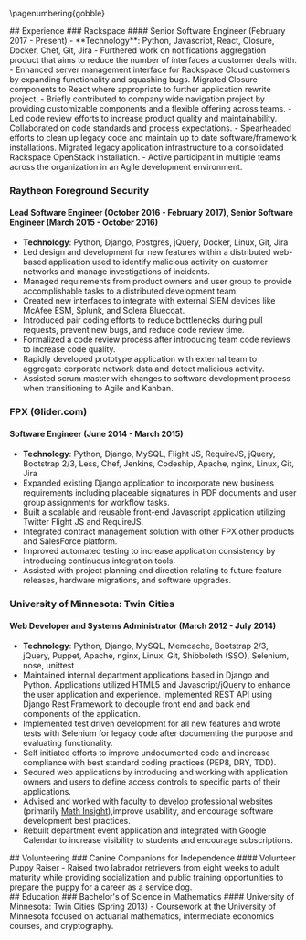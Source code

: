 \pagenumbering{gobble}
<div class='row' id='experience'>
<div class='col-xs-12'>
## Experience
### Rackspace
#### Senior Software Engineer (February 2017 - Present)
- **Technology**: Python, Javascript, React, Closure, Docker, Chef, Git, Jira
- Furthered work on notifications aggregation product that aims to reduce the number of interfaces a customer deals with.
- Enhanced server management interface for Rackspace Cloud customers by expanding functionality and squashing bugs. Migrated Closure components to React where appropriate to further application rewrite project.
- Briefly contributed to company wide navigation project by providing customizable components and a flexible offering across teams.
- Led code review efforts to increase product quality and maintainability. Collaborated on code standards and process expectations.
- Spearheaded efforts to clean up legacy code and maintain up to date software/framework installations. Migrated legacy application infrastructure to a consolidated Rackspace OpenStack installation.
- Active participant in multiple teams across the organization in an Agile development environment.

### Raytheon Foreground Security
#### Lead Software Engineer (October 2016 - February 2017), Senior Software Engineer (March 2015 - October 2016)
- **Technology**: Python, Django, Postgres, jQuery, Docker, Linux, Git, Jira
- Led design and development for new features within a distributed web-based application used to identify malicious activity on customer networks and manage investigations of incidents.
- Managed requirements from product owners and user group to provide accomplishable tasks to a distributed development team.
- Created new interfaces to integrate with external SIEM devices like McAfee ESM, Splunk, and Solera Bluecoat.
- Introduced pair coding efforts to reduce bottlenecks during pull requests, prevent new bugs, and reduce code review time.
- Formalized a code review process after introducing team code reviews to increase code quality.
- Rapidly developed prototype application with external team to aggregate corporate network data and detect malicious activity.
- Assisted scrum master with changes to software development process when transitioning to Agile and Kanban.

### FPX (Glider.com)
#### Software Engineer (June 2014 - March 2015)
- **Technology**: Python, Django, MySQL, Flight JS, RequireJS, jQuery, Bootstrap 2/3, Less, Chef, Jenkins, Codeship, Apache, nginx, Linux, Git, Jira
- Expanded existing Django application to incorporate new business requirements including placeable signatures in PDF documents and user group assignments for workflow tasks.
- Built a scalable and reusable front-end Javascript application utilizing Twitter Flight JS and RequireJS.
- Integrated contract management solution with other FPX other products and SalesForce platform.
- Improved automated testing to increase application consistency by introducing continuous integration tools.
- Assisted with project planning and direction relating to future feature releases, hardware migrations, and software upgrades.

### University of Minnesota: Twin Cities
#### Web Developer and Systems Administrator (March 2012 - July 2014)
- **Technology**: Python, Django, MySQL, Memcache, Bootstrap 2/3, jQuery, Puppet, Apache, nginx, Linux, Git, Shibboleth (SSO), Selenium, nose, unittest
- Maintained internal department applications based in Django and Python. Applications utilized HTML5 and Javascript/jQuery to enhance the user application and experience. Implemented REST API using Django Rest Framework to decouple front end and back end components of the application.
- Implemented test driven development for all new features and wrote tests with Selenium for legacy code after documenting the purpose and evaluating functionality.
- Self initiated efforts to improve undocumented code and increase compliance with best standard coding practices (PEP8, DRY, TDD).
- Secured web applications by introducing and working with application owners and users to define access controls to specific parts of their applications.
- Advised and worked with faculty to develop professional websites (primarily [Math Insight](http://mathinsight.org)),improve usability, and encourage software development best practices.
- Rebuilt department event application and integrated with Google Calendar to increase visibility to students and encourage subscriptions.
</div><!-- .col-xs-12 -->
</div><!-- #experience -->
<div id='skills' class='row'>
<div class='col-xs-12'>
## Volunteering
### Canine Companions for Independence
#### Volunteer Puppy Raiser
- Raised two labrador retrievers from eight weeks to adult maturity while providing socialization and public training opportunities to prepare the puppy for a career as a service dog.
</div><!-- .col-xs-12 -->
</div><!-- #education -->
<div id='education' class='row'>
<div class='col-xs-12'>
## Education
### Bachelor's of Science in Mathematics
#### University of Minnesota: Twin Cities (Spring 2013)
- Coursework at the University of Minnesota focused on actuarial mathematics, intermediate economics courses, and cryptography.
</div><!-- .col-xs-12 -->
</div><!-- #education -->
